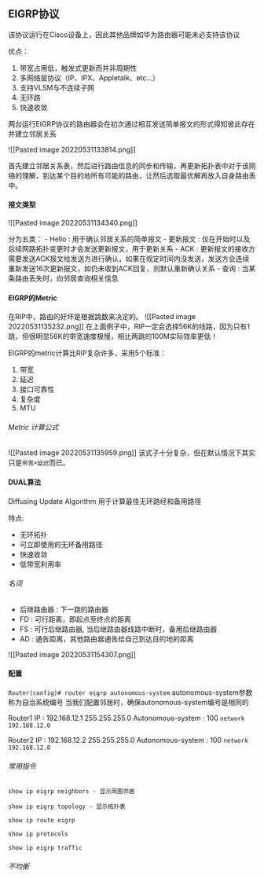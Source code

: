 ## EIGRP协议
该协议运行在Cisco设备上，因此其他品牌如华为路由器可能未必支持该协议

优点：
1. 带宽占用低，触发式更新而并非周期性
2. 多网络层协议（IP、IPX、Appletalk、etc...）
3. 支持VLSM与不连续子网
4. 无环路
5. 快速收敛

两台运行EIGRP协议的路由器会在初次通过相互发送简单报文的形式得知彼此存在并建立邻居关系

![[Pasted image 20220531133814.png]]

首先建立邻居关系表，然后进行路由信息的同步和传输，再更新拓扑表中对于该网络的理解，到达某个目的地所有可能的路由，让然后选取最优解再放入自身路由表中。

#### 报文类型
![[Pasted image 20220531134340.png]]

分为五类：
	- Hello : 用于确认邻居关系的简单报文
	- 更新报文 : 仅在开始时以及后续网路拓扑变更时才会发送更新报文，用于更新关系
	- ACK : 更新报文的接收方需要发送ACK报文给发送方进行确认，如果在规定时间内没发送，发送方会连续重新发送16次更新报文，如仍未收到ACK回复，则默认重新确认关系
	- 查询 : 当某条路由丢失时，向邻居查询相关信息

#### EIGRP的Metric
在RIP中，路由的好坏是根据跳数来决定的。
![[Pasted image 20220531135232.png]]
在上面例子中，RIP一定会选择56K的线路，因为只有1跳，但很明显56K的带宽速度极慢，相比两跳的100M实际效率更低！

EIGRP的metric计算比RIP复杂许多，采用5个标准：
1. 带宽
2. 延迟
3. 接口可靠性
4. 复杂度
5. MTU

###### Metric 计算公式
![[Pasted image 20220531135959.png]]
该式子十分复杂，但在默认情况下其实只是`带宽+延迟`而已。


#### DUAL算法
Diffusing Update Algorithm 用于计算最佳无环路经和备用路径

特点:
- 无环拓扑
- 可立即使用的无环备用路径
- 快速收敛
- 低带宽利用率

###### 名词
- 后继路由器 : 下一跳的路由器
- FD : 可行距离，即起点至终点的距离
- FS : 可行后继路由器, 当后继路由器线路中断时，备用后继路由器
- AD : 通告距离，其他路由器通告给自己到达目的地的距离

![[Pasted image 20220531154307.png]]


#### 配置
`Router(config)# router eigrp autonomous-system`
autonomous-system参数称为自治系统编号
当我们配置邻居时，确保autonomous-system编号是相同的

Router1
IP : 192.168.12.1 255.255.255.0
Autonomous-system : 100
`network 192.168.12.0`

Router2
IP : 192.168.12.2 255.255.255.0
Autonomous-system : 100
`network 192.168.12.0`

###### 常用指令
```
show ip eigrp neighbors - 显示周围邻居

show ip eigrp topology - 显示拓扑表

show ip route eigrp

show ip protocols

show ip eigrp traffic
```

###### 不均衡